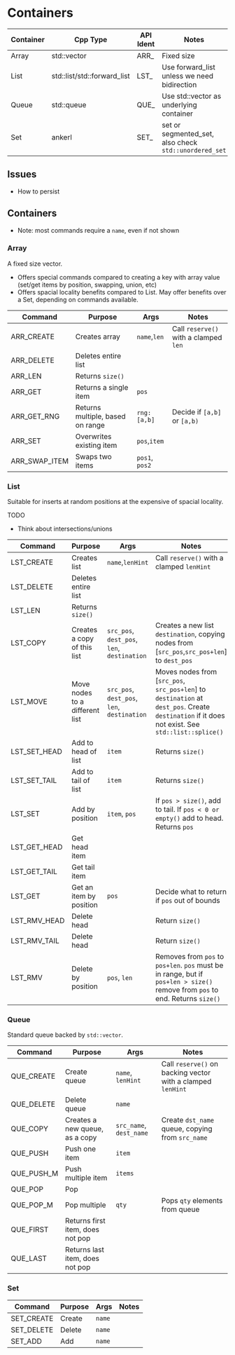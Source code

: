 

# Containers

|Container|Cpp Type|API Ident|Notes|
|---|---|---|---|
|Array|std::vector|ARR_|Fixed size|
|List|std::list/std::forward_list|LST_|Use forward_list unless we need bidirection|
|Queue|std::queue|QUE_|Use std::vector as underlying container|
|Set|ankerl|SET_|set or segmented_set, also check `std::unordered_set`|


## Issues
- How to persist



## Containers

- Note: most commands require a `name`, even if not shown

### Array

A fixed size vector.

- Offers special commands compared to creating a key with array value (set/get items by position, swapping, union, etc)
- Offers spacial locality benefits compared to List. May offer benefits over a Set, depending on commands available.

|Command|Purpose|Args|Notes|
|---|---|---|---|
|ARR_CREATE|Creates array|`name`,`len`|Call `reserve()` with a clamped `len`|
|ARR_DELETE|Deletes entire list|||
|ARR_LEN|Returns `size()`|||
|ARR_GET|Returns a single item|`pos`||
|ARR_GET_RNG|Returns multiple, based on range|`rng:[a,b]`|Decide if `[a,b]` or `[a,b)`|
|ARR_SET|Overwrites existing item|`pos`,`item`||
|ARR_SWAP_ITEM|Swaps two items|`pos1`, `pos2`||


### List
Suitable for inserts at random positions at the expensive of spacial locality.

TODO
- Think about intersections/unions

|Command|Purpose|Args|Notes|
|---|---|---|---|
|LST_CREATE|Creates list|`name`,`lenHint`|Call `reserve()` with a clamped `lenHint`|
|LST_DELETE|Deletes entire list|||
|LST_LEN|Returns `size()`|||
|LST_COPY|Creates a copy of this list|`src_pos`, `dest_pos`, `len`, `destination`|Creates a new list `destination`, copying nodes from [`src_pos`,`src_pos+len`] to `dest_pos`|
|LST_MOVE|Move nodes to a different list|`src_pos`, `dest_pos`, `len`, `destination`|Moves nodes from [`src_pos`, `src_pos+len`] to `destination` at `dest_pos`. Create `destination` if it does not exist. See `std::list::splice()`|
|LST_SET_HEAD|Add to head of list|`item`|Returns `size()`|
|LST_SET_TAIL|Add to tail of list|`item`|Returns `size()`|
|LST_SET|Add by position|`item`, `pos`|If `pos > size()`, add to tail. If `pos < 0 or empty()` add to head. Returns `pos`|
|LST_GET_HEAD|Get head item|||
|LST_GET_TAIL|Get tail item|||
|LST_GET|Get an item by position|`pos`|Decide what to return if `pos` out of bounds|
|LST_RMV_HEAD|Delete head||Return `size()`|
|LST_RMV_TAIL|Delete head||Return `size()`|
|LST_RMV|Delete by position|`pos`, `len`|Removes from `pos` to `pos+len`. `pos` must be in range, but if `pos+len > size()` remove from `pos` to end. Returns `size()`|


### Queue
Standard queue backed by `std::vector`.

|Command|Purpose|Args|Notes|
|---|---|---|---|
|QUE_CREATE|Create queue|`name`, `lenHint`|Call `reserve()` on backing vector with a clamped `lenHint`|
|QUE_DELETE|Delete queue|`name`||
|QUE_COPY|Creates a new queue, as a copy|`src_name`, `dest_name`|Create `dst_name` queue, copying from `src_name`|
|QUE_PUSH|Push one item|`item`||
|QUE_PUSH_M|Push multiple item|`items`||
|QUE_POP|Pop|||
|QUE_POP_M|Pop multiple|`qty`|Pops `qty` elements from queue|
|QUE_FIRST|Returns first item, does not pop|||
|QUE_LAST|Returns last item, does not pop|||


### Set
|Command|Purpose|Args|Notes|
|---|---|---|---|
|SET_CREATE|Create|`name`||
|SET_DELETE|Delete|`name`||
|SET_ADD|Add|`name`||